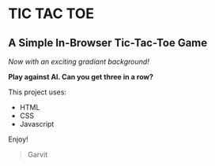 # TIC TAC TOE

## A Simple In-Browser Tic-Tac-Toe Game

*Now with an exciting gradiant background!*

**Play against AI. Can you get three in a row?**

This project uses:
- HTML
- CSS
- Javascript

Enjoy! 

> Garvit
